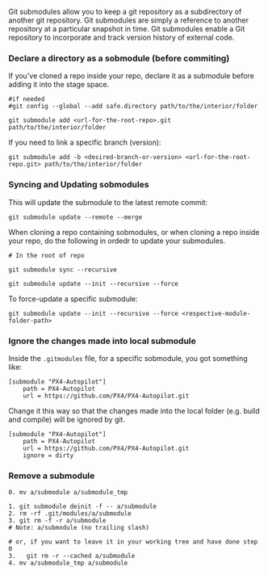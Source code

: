 
Git submodules allow you to keep a git repository as a subdirectory of another git repository. Git submodules are simply a reference to another repository at a particular snapshot in time. Git submodules enable a Git repository  to incorporate and track version history of external code.


### Declare a directory as a sobmodule (before commiting)

If you've cloned a repo inside your repo, declare it as a submodule before adding it into the stage space.

```
#if needed
#git config --global --add safe.directory path/to/the/interior/folder

git submodule add <url-for-the-root-repo>.git path/to/the/interior/folder
```

If you need to link a specific branch (version):

```
git submodule add -b <desired-branch-or-version> <url-for-the-root-repo.git> path/to/the/interior/folder
```


### Syncing and Updating sobmodules

This will update the submodule to the latest remote commit:

```
git submodule update --remote --merge
```

When cloning a repo containing sobmodules, or when cloning a repo inside your repo, do the following in ordedr to update your submodules.

```
# In the root of repo

git submodule sync --recursive

git submodule update --init --recursive --force
```

To force-update a specific submodule:

```
git submodule update --init --recursive --force <respective-module-folder-path>
```

### Ignore the changes made into local submodule

Inside the `.gitmodules` file, for a specific sobmodule, you got something like:

```
[submodule "PX4-Autopilot"]
	path = PX4-Autopilot
	url = https://github.com/PX4/PX4-Autopilot.git
```

Change it this way so that the changes made into the local folder (e.g. build and compile) will be ignored by git.

```
[submodule "PX4-Autopilot"]
	path = PX4-Autopilot
	url = https://github.com/PX4/PX4-Autopilot.git
	ignore = dirty
```

### Remove a submodule

```
0. mv a/submodule a/submodule_tmp

1. git submodule deinit -f -- a/submodule    
2. rm -rf .git/modules/a/submodule
3. git rm -f -r a/submodule
# Note: a/submodule (no trailing slash)

# or, if you want to leave it in your working tree and have done step 0
3.   git rm -r --cached a/submodule
4. mv a/submodule_tmp a/submodule
```

